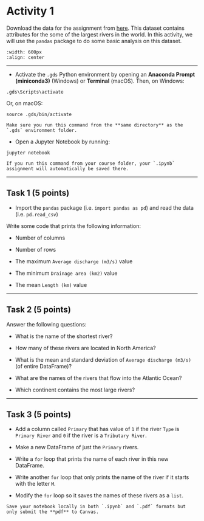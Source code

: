 # Activity 1

Download the data for the assignment from [here](https://www.dropbox.com/scl/fi/zcqevrwv51k3oahjwwz7k/rivers.csv?rlkey=aal2mmo2kk6exeor3mw9i4lir&dl=0). This dataset contains attributes for the some of the largest rivers in the world. In this activity, we will use the `pandas` package to do some basic analysis on this dataset. 

```{image} images/global-rivers.webp
:width: 600px
:align: center
```
*****************************

* Activate the `.gds` Python environment by opening an **Anaconda Prompt (miniconda3)** (Windows) or **Terminal** (macOS). Then, on Windows:

```
.gds\Scripts\activate
```

Or, on macOS:

```
source .gds/bin/activate
```

```{note}
Make sure you run this command from the **same directory** as the `.gds` environment folder.
```

* Open a Jupyter Notebook by running:

```
jupyter notebook
```

```{note}
If you run this command from your course folder, your `.ipynb` assignment will automatically be saved there.
```

*****************************

## Task 1 (5 points)

* Import the `pandas` package (i.e. `import pandas as pd`) and read the data (i.e. `pd.read_csv`)

Write some code that prints the following information:

* Number of columns

* Number of rows

* The maximum `Average discharge (m3/s)` value

* The minimum `Drainage area (km2)` value

* The mean `Length (km)` value

*****************************

## Task 2 (5 points)

Answer the following questions:

* What is the name of the shortest river?

* How many of these rivers are located in North America?

* What is the mean and standard deviation of `Average discharge (m3/s)` (of entire DataFrame)?

* What are the names of the rivers that flow into the Atlantic Ocean?

* Which continent contains the most large rivers?

*****************************

## Task 3 (5 points)

* Add a column called `Primary` that has value of `1` if the river `Type` is `Primary River` and `0` if the river is a `Tributary River`. 

* Make a new DataFrame of just the `Primary` rivers.

* Write a `for` loop that prints the name of each river in this new DataFrame.

* Write another `for` loop that only prints the name of the river if it starts with the letter `M`.

* Modify the `for` loop so it saves the names of these rivers as a `list`. 


```{important}
Save your notebook locally in both `.ipynb` and `.pdf` formats but only submit the **pdf** to Canvas.
```

